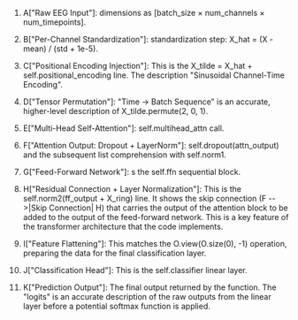 1. A["Raw EEG Input"]: dimensions as [batch_size × num_channels × num_timepoints].

2. B["Per-Channel Standardization"]:   standardization step: X_hat = (X - mean) / (std + 1e-5).

3. C["Positional Encoding Injection"]: This is the X_tilde = X_hat + self.positional_encoding line. The description "Sinusoidal Channel-Time Encoding".

4. D["Tensor Permutation"]:  "Time → Batch Sequence" is an accurate, higher-level description of X_tilde.permute(2, 0, 1).

5. E["Multi-Head Self-Attention"]:  self.multihead_attn call.

6. F["Attention Output: Dropout + LayerNorm"]:  self.dropout(attn_output) and the subsequent list comprehension with self.norm1.

7. G["Feed-Forward Network"]: s the self.ffn sequential block.

8. H["Residual Connection + Layer Normalization"]: This is the self.norm2(ff_output + X_ring) line.  It  shows the skip connection (F -->|Skip Connection| H) that carries the output of the attention block to be added to the output of the feed-forward network. This is a key feature of the transformer architecture that the code implements.

9. I["Feature Flattening"]: This matches the O.view(O.size(0), -1) operation, preparing the data for the final classification layer.

10. J["Classification Head"]: This is the self.classifier linear layer.

11. K["Prediction Output"]: The final output returned by the function. The  "logits" is an accurate description of the raw outputs from the linear layer before a potential softmax function is applied.
